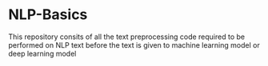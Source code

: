 # NLP-Basics
This repository consits of all the text preprocessing code required to be performed on NLP text before the text is given to machine learning model or deep learning model
